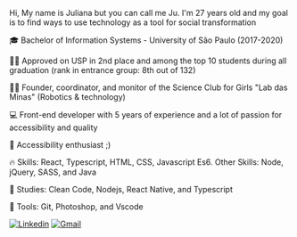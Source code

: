 
Hi, My name is Juliana but you can call me Ju. 
I'm 27 years old and my goal is to find ways to use technology as a tool for social transformation

🎓  Bachelor of Information Systems - University of São Paulo (2017-2020)

👩‍🎓  Approved on USP in 2nd place and among the top 10 students during all graduation (rank in entrance group: 8th out of 132)

👩‍💻  Founder, coordinator, and monitor of the Science Club for Girls "Lab das Minas" (Robotics & technology)

💻  Front-end developer with 5 years of experience and a lot of passion for accessibility and quality

🌱  Accessibility enthusiast ;)

🔥  Skills: React, Typescript, HTML, CSS, Javascript Es6. Other Skills: Node, jQuery, SASS, and Java

🔨  Studies: Clean Code, Nodejs, React Native, and Typescript

🔧  Tools: Git, Photoshop, and Vscode

[![Linkedin](https://img.shields.io/badge/LinkedIn-0077B5?style=for-the-badge&logo=linkedin&logoColor=white)](https://www.linkedin.com/in/jubrito/)
[![Gmail](https://img.shields.io/badge/Gmail-D14836?style=for-the-badge&logo=gmail&logoColor=white)](mailto:jubrito@alumni.usp.br) 

<!--
**jubrito/jubrito** is a ✨ _special_ ✨ repository because its `README.md` (this file) appears on your GitHub profile.

Here are some ideas to get you started:

- 🔭 I’m currently working on ...
- 🌱 I’m currently learning ...
- 👯 I’m looking to collaborate on ...
- 🤔 I’m looking for help with ...
- 💬 Ask me about ...
- 📫 How to reach me: ...
- 😄 Pronouns: ...
- ⚡ Fun fact: ...


Since I was a child, I have witnessed injustice among socioeconomic classes and inequality between men and women. Knowing the future would be guided by the presence of technology, I completed a degree in Information Systems at the University of São Paulo (EACH-USP) to do my part and help the world be a fairer place.

I founded a Science Club for Girls inside the University named “Lab das Minas” and acted as the coordinator, designer, and monitor, holding weekly meetings in the East Zone of São Paulo. 

We encouraged young females to adjust their male-dominated stereotyped views of the technological field, providing them a safe environment with tools to create codes and experiments. We aimed to prevent their gender and financial situation from hampering their path to become programmers and scientists. Now, my long-term goal is to achieve the same equality and female involvement worldwide.

Besides having two years of experience as a front-end developer, I have dedicated my studies to full-stack and mobile technologies, as the understanding of the big picture provides me with tools to understand the complete system and write code more efficiently (but also because I find it very interesting) ;) 

With my belief in technology as a tool for social transformation, I keep myself motivated to continue evolving my knowledge on the field to identify opportunities to impact society and the environment positively.
-->
